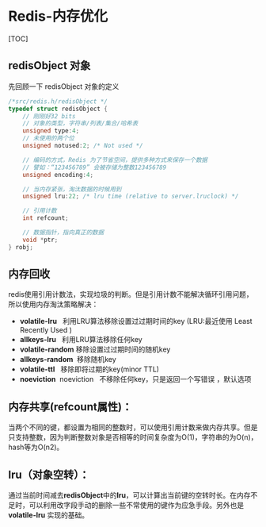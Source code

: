 # Redis-内存优化

[TOC]

## redisObject 对象

先回顾一下 redisObject 对象的定义

```c
/*src/redis.h/redisObject */
typedef struct redisObject {
    // 刚刚好32 bits
    // 对象的类型，字符串/列表/集合/哈希表
    unsigned type:4;
    // 未使用的两个位
    unsigned notused:2; /* Not used */

    // 编码的方式，Redis 为了节省空间，提供多种方式来保存一个数据
    // 譬如：“123456789” 会被存储为整数123456789
    unsigned encoding:4;

    // 当内存紧张，淘汰数据的时候用到
    unsigned lru:22; /* lru time (relative to server.lruclock) */

    // 引用计数
    int refcount;

    // 数据指针，指向真正的数据
    void *ptr;
} robj;  
```

## 内存回收
redis使用引用计数法，实现垃圾的判断。但是引用计数不能解决循环引用问题，所以使用内存淘汰策略解决：

* **volatile-lru**   利用LRU算法移除设置过过期时间的key (LRU:最近使用 Least Recently Used ) 
* **allkeys-lru**   利用LRU算法移除任何key
* **volatile-random** 移除设置过过期时间的随机key 
* **allkeys-random**  移除随机key
* **volatile-ttl**   移除即将过期的key(minor TTL) 
* **noeviction**  noeviction   不移除任何key，只是返回一个写错误 ，默认选项

## 内存共享(refcount属性)：

当两个不同的键，都设置为相同的整数时，可以使用引用计数来做内存共享。但是只支持整数，因为判断整数对象是否相等的时间复杂度为O(1)，字符串的为O(n)，hash等为O(n2)。

## lru（对象空转）：

通过当前时间减去**redisObject**中的**lru**，可以计算出当前键的空转时长。在内存不足时，可以利用改字段手动的删除一些不常使用的键作为应急手段。另外也是 **volatile-lru** 实现的基础。